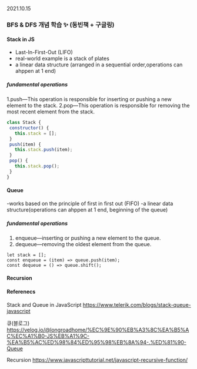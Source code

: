 2021.10.15 
### BFS & DFS 개념 학습 ✨ (동빈책 + 구글링)

#### Stack in JS
- Last-In-First-Out (LIFO)
- real-world example is a stack of plates
- a linear data structure (arranged in a sequential order,operations can ahppen at 1 end)

##### fundamental operations
1.push—This operation is responsible for inserting or pushing a new element to the stack.
2.pop—This operation is responsible for removing the most recent element from the stack.


```js
class Stack {
 constructor() {
   this.stack = [];
 }
 push(item) {
   this.stack.push(item);
 }
 pop() {
   this.stack.pop();
 }
}
```

#### Queue
-works based on the principle of first in first out (FIFO)
-a linear data structure(operations can ahppen at 1 end, beginning of the queue)

##### fundamental operations
1. enqueue—inserting or pushing a new element to the queue.
2. dequeue—removing the oldest element from the queue.

```
let stack = [];
const enqueue = (item) => queue.push(item);
const dequeue = () => queue.shift();
```

#### Recursion


#### Referenecs

Stack and Queue in JavaScript 
https://www.telerik.com/blogs/stack-queue-javascript

큐(블로그)
https://velog.io/@longroadhome/%EC%9E%90%EB%A3%8C%EA%B5%AC%EC%A1%B0-JS%EB%A1%9C-%EA%B5%AC%ED%98%84%ED%95%98%EB%8A%94-.%ED%81%90-Queue

Recursion
https://www.javascripttutorial.net/javascript-recursive-function/
